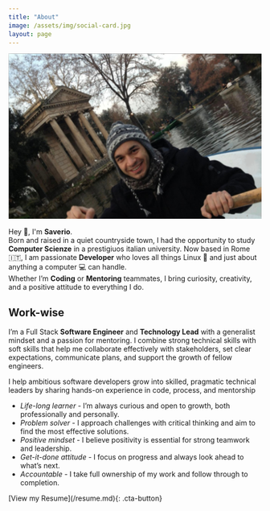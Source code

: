 ```yaml
---
title: "About"
image: /assets/img/social-card.jpg
layout: page
---
```

![Saverio Ferrara](/assets/img/social-card.jpg)

Hey 👋, I'm **Saverio**.  
Born and raised in a quiet countryside town, I had the opportunity to study **Computer Scienze** in a prestigiuos italian university. Now based in Rome 🇮🇹, I am passionate **Developer** who loves all things Linux 🐧 and just about anything a computer 💻 can handle.  
Whether I’m **Coding** or **Mentoring** teammates, I bring curiosity, creativity, and a positive attitude to everything I do.

## Work-wise

I’m a Full Stack **Software Engineer** and **Technology Lead** with a generalist mindset and a passion for mentoring. I combine strong technical skills with soft skills that help me collaborate effectively with stakeholders, set clear expectations, communicate plans, and support the growth of fellow engineers.

I help ambitious software developers grow into skilled, pragmatic technical leaders by sharing hands-on experience in code, process, and mentorship

- _Life-long learner_ - I’m always curious and open to growth, both professionally and personally.
- _Problem solver_ - I approach challenges with critical thinking and aim to find the most effective solutions.
- _Positive mindset_ - I believe positivity is essential for strong teamwork and leadership.
- _Get-it-done attitude_ - I focus on progress and always look ahead to what’s next.
- _Accountable_ - I take full ownership of my work and follow through to completion.

<link rel="stylesheet" href="/assets/css/cta-button.css">
[View my Resume](/resume.md){: .cta-button}
